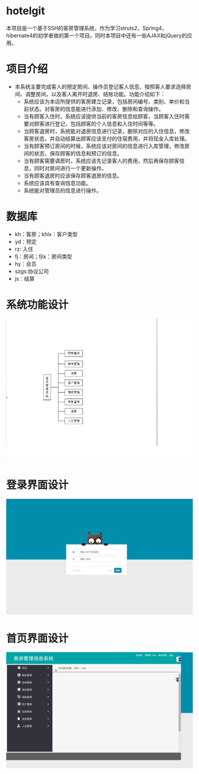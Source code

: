 # hotelgit
本项目是一个基于SSH的客房管理系统，作为学习struts2，Spring4，hibernate4的初学者做的第一个项目。同时本项目中还有一些AJAX和jQuery的应用。
# 项目介绍
* 本系统主要完成客人的预定房间、操作员登记客人信息、按照客人要求选择房间、调整房间，以及客人离开时退房、结账功能。功能介绍如下：<br/>
  * 系统应该为本店所提供的客房建立记录，包括房间编号、类别、单价和当前状态。对客房的信息能进行添加、修改、删除和查询操作。<br/>
  * 当有顾客入住时，系统应该提供当前的客房信息给顾客，当顾客入住时需要对顾客进行登记，包括顾客的个人信息和入住时间等等。<br/>
  * 当顾客退房时，系统能对退房信息进行记录，删除对应的入住信息，修改客房状态，并自动结算出顾客应该支付的住宿费用，并将现金入库处理。<br/>
  * 当有顾客预订房间的时候，系统应该对房间的信息进行入库管理，修改房间的状态，保存顾客的信息和预订的信息。<br/>
  * 当有顾客需要调房时，系统应该先记录客人的费用，然后再保存顾客信息，同时对房间进行一个更新操作。<br/>
  * 当有顾客退房时应该保存顾客退房的信息。<br/>
  * 系统应该具有查询信息功能。<br/>
  * 系统能对管理员的信息进行操作。<br/>
# 数据库
* kh：客房；khlx：客户类型
* yd：预定
* rz: 入住
* fj：房间；fjlx：房间类型
* hy：会员
* szgs:协议公司
* js：结算
# 系统功能设计
![](https://github.com/heshunming/hotelgit/blob/master/hotelh/images/%E4%BD%93%E7%BB%9F%E7%BB%93%E6%9E%84.png)
# 登录界面设计
![](https://github.com/heshunming/hotelgit/blob/master/hotelh/images/%E7%99%BB%E5%BD%95%E7%95%8C%E9%9D%A2.png)
# 首页界面设计
![](https://github.com/heshunming/hotelgit/blob/master/hotelh/images/%E9%A6%96%E9%A1%B5.png)
